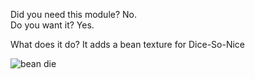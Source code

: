 Did you need this module?  No.  
Do you want it?  Yes.

What does it do?
It adds a bean texture for Dice-So-Nice

![bean die](https://i.imgur.com/RbYTF0y.png)
